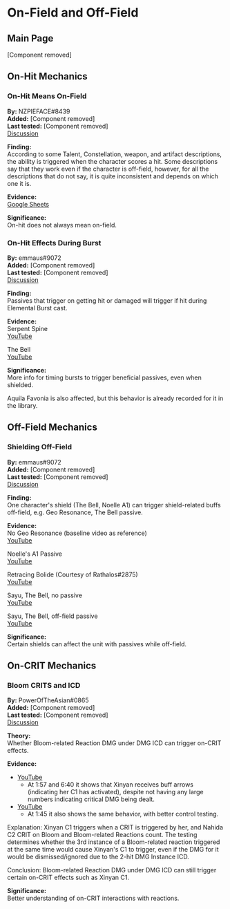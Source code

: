 # On-Field and Off-Field

## Main Page

[Component removed]

## On-Hit Mechanics

### On-Hit Means On-Field

**By:** NZPIEFACE\#8439  
**Added:** [Component removed]  
**Last tested:** [Component removed]  
[Discussion](https://tickets.deeznuts.moe/transcripts/on-hit-means-on-field)  

**Finding:**  
According to some Talent, Constellation, weapon, and artifact descriptions, the ability is triggered when the character scores a hit. Some descriptions say that they work even if the character is off-field, however, for all the descriptions that do not say, it is quite inconsistent and depends on which one it is.  

**Evidence:**  
[Google Sheets](https://docs.google.com/spreadsheets/d/1S_Toll_6qIO1q2ood0KPteVH0-lw3mAPTKqEkmJeo9U/edit?usp=sharing)  

**Significance:**  
On-hit does not always mean on-field.  

### On-Hit Effects During Burst

**By:** emmaus\#9072  
**Added:** [Component removed]  
**Last tested:** [Component removed]  
[Discussion](https://tickets.deeznuts.moe/transcripts/on-hit-effects-burst)

**Finding:**  
Passives that trigger on getting hit or damaged will trigger if hit during Elemental Burst cast.  

**Evidence:**  
Serpent Spine  
[YouTube](https://youtu.be/VZ4Px_eqeiI)  
  
The Bell  
[YouTube](https://youtu.be/RONcYgPozRg)  
  
**Significance:**  
More info for timing bursts to trigger beneficial passives, even when shielded.  
  
Aquila Favonia is also affected, but this behavior is already recorded for it in the library.

## Off-Field Mechanics

### Shielding Off-Field

**By:** emmaus\#9072  
**Added:** [Component removed]  
**Last tested:** [Component removed]  
[Discussion](https://tickets.deeznuts.moe/transcripts/shielding-off-field)

**Finding:**  
One character's shield (The Bell, Noelle A1) can trigger shield-related buffs off-field, e.g. Geo Resonance, The Bell passive.  

**Evidence:**  
No Geo Resonance (baseline video as reference)  
[YouTube](https://youtu.be/907ht-pmIuU)  
  
Noelle's A1 Passive  
[YouTube](https://youtu.be/7vzenXTocWU)  
  
Retracing Bolide (Courtesy of Rathalos\#2875)  
[YouTube](https://youtu.be/FJzIPKN5Etc)  
  
Sayu, The Bell, no passive  
[YouTube](https://youtu.be/YChsny3Am2A)  
  
Sayu, The Bell, off-field passive  
[YouTube](https://youtu.be/VUPDJwe7wxo)  
  
**Significance:**  
Certain shields can affect the unit with passives while off-field.

## On-CRIT Mechanics

### Bloom CRITS and ICD

**By:** PowerOfTheAsian\#0865  
**Added:** [Component removed]  
**Last tested:** [Component removed]  
[Discussion](https://tickets.deeznuts.moe/transcripts/th-bloom-crits-and-icd)

**Theory:**  
Whether Bloom-related Reaction DMG under DMG ICD can trigger on-CRIT effects.  
  
**Evidence:**  
* [YouTube](https://www.youtube.com/watch?v=5I4mdP76C_I)
  * At 1:57 and 6:40 it shows that Xinyan receives buff arrows (indicating her C1 has activated), despite not having any large numbers indicating critical DMG being dealt.
* [YouTube](https://www.youtube.com/watch?v=iWukqGkbpII)
  * At 1:45 it also shows the same behavior, with better control testing.

Explanation: Xinyan C1 triggers when a CRIT is triggered by her, and Nahida C2 CRIT on Bloom and Bloom-related Reactions count. The testing determines whether the 3rd instance of a Bloom-related reaction triggered at the same time would cause Xinyan's C1 to trigger, even if the DMG for it would be dismissed/ignored due to the 2-hit DMG Instance ICD.  

Conclusion: Bloom-related Reaction DMG under DMG ICD can still trigger certain on-CRIT effects such as Xinyan C1.  
  
**Significance:**  
Better understanding of on-CRIT interactions with reactions.